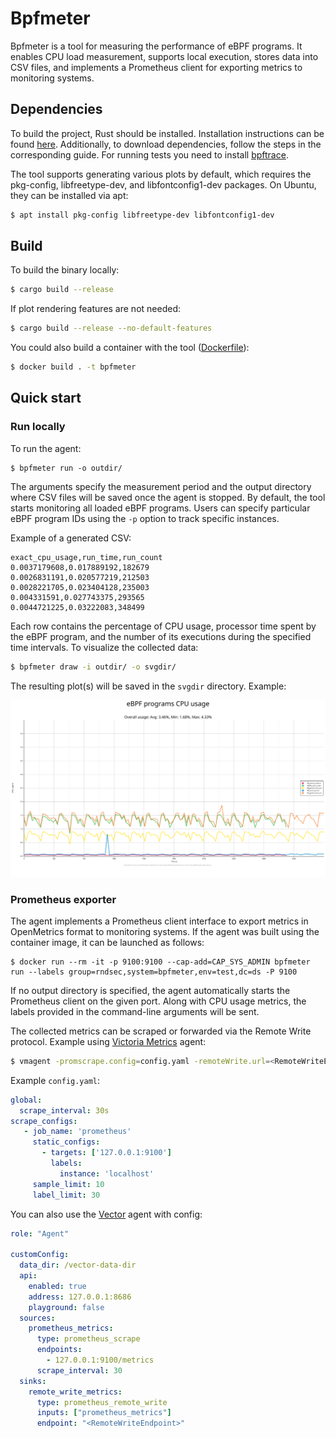 # Bpfmeter

Bpfmeter is a tool for measuring the performance of eBPF programs. It enables CPU load measurement, supports local execution, stores data into CSV files, and implements a Prometheus client for exporting metrics to monitoring systems.

## Dependencies

To build the project, Rust should be installed. Installation instructions can be found [here](https://www.rust-lang.org/tools/install). Additionally, to download dependencies, follow the steps in the corresponding guide. For running tests you need to install [bpftrace](https://github.com/bpftrace/bpftrace).

The tool supports generating various plots by default, which requires the pkg-config, libfreetype-dev, and libfontconfig1-dev packages. On Ubuntu, they can be installed via apt:
```bash
$ apt install pkg-config libfreetype-dev libfontconfig1-dev
```

## Build

To build the binary locally:

```bash
$ cargo build --release
```

If plot rendering features are not needed:

```bash
$ cargo build --release --no-default-features
```

You could also build a container with the tool ([Dockerfile](Dockerfile)):

```bash
$ docker build . -t bpfmeter
```

## Quick start

### Run locally

To run the agent:

```shell
$ bpfmeter run -o outdir/
```

The arguments specify the measurement period and the output directory where CSV files will be saved once the agent is stopped. By default, the tool starts monitoring all loaded eBPF programs. Users can specify particular eBPF program IDs using the `-p` option to track specific instances.

Example of a generated CSV:

```csv
exact_cpu_usage,run_time,run_count
0.0037179608,0.017889192,182679
0.0026831191,0.020577219,212503
0.0028221705,0.023404128,235003
0.004331591,0.027743375,293565
0.0044721225,0.03222083,348499
```

Each row contains the percentage of CPU usage, processor time spent by the eBPF program, and the number of its executions during the specified time intervals. To visualize the collected data:

```bash
$ bpfmeter draw -i outdir/ -o svgdir/
```

The resulting plot(s) will be saved in the `svgdir` directory. Example:

![plot](docs/images/bpf_programs_cpu_usage.svg)

### Prometheus exporter

The agent implements a Prometheus client interface to export metrics in OpenMetrics format to monitoring systems. If the agent was built using the container image, it can be launched as follows:

```shell
$ docker run --rm -it -p 9100:9100 --cap-add=CAP_SYS_ADMIN bpfmeter run --labels group=rndsec,system=bpfmeter,env=test,dc=ds -P 9100
```

If no output directory is specified, the agent automatically starts the Prometheus client on the given port. Along with CPU usage metrics, the labels provided in the command-line arguments will be sent.

The collected metrics can be scraped or forwarded via the Remote Write protocol. Example using [Victoria Metrics](https://github.com/VictoriaMetrics/VictoriaMetrics) agent:

```bash
$ vmagent -promscrape.config=config.yaml -remoteWrite.url=<RemoteWriteEndpoint> -remoteWrite.bearerToken=<API_TOKEN> -remoteWrite.flushInterval=30s
```

Example `config.yaml`:

```yaml
global:
  scrape_interval: 30s
scrape_configs:
   - job_name: 'prometheus'
     static_configs:
       - targets: ['127.0.0.1:9100']
         labels:
           instance: 'localhost'
     sample_limit: 10
     label_limit: 30
```

You can also use the [Vector](https://github.com/vectordotdev/vector) agent with config:

```yaml
role: "Agent"

customConfig:
  data_dir: /vector-data-dir
  api:
    enabled: true
    address: 127.0.0.1:8686
    playground: false
  sources:
    prometheus_metrics:
      type: prometheus_scrape
      endpoints:
        - 127.0.0.1:9100/metrics
      scrape_interval: 30
  sinks:
    remote_write_metrics:
      type: prometheus_remote_write
      inputs: ["prometheus_metrics"]
      endpoint: "<RemoteWriteEndpoint>"
```
